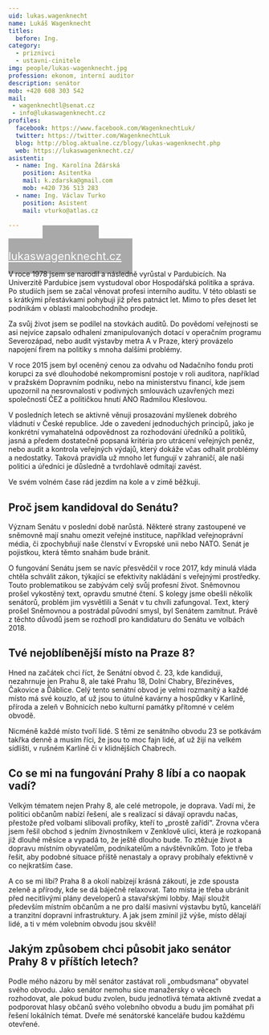```yaml
---
uid: lukas.wagenknecht
name: Lukáš Wagenknecht 
titles:
  before: Ing.
category:  
  - priznivci
  - ustavni-cinitele
img: people/lukas-wagenknecht.jpg  
profession: ekonom, interní auditor
description: senátor
mob: +420 608 303 542
mail: 
 - wagenknechtl@senat.cz
 - info@lukaswagenknecht.cz
profiles:
  facebook: https://www.facebook.com/WagenknechtLuk/
  twitter: https://twitter.com/WagenknechtLuk
  blog: http://blog.aktualne.cz/blogy/lukas-wagenknecht.php
  web: https://lukaswagenknecht.cz/
asistenti:
  - name: Ing. Karolína Ždárská
    position: Asitentka
    mail: k.zdarska@gmail.com
    mob: +420 736 513 283
  - name: Ing. Václav Turko
    position: Asistent
    mail: vturko@atlas.cz
  
---
```



<div class="row">
  <div class="medium-12 large-12 columns">
    <div id="tlacitko" style="    text-align: center;">
        <a href="https://lukaswagenknecht.cz" target="_blank" style="width: 350px; margin-top: 10px; text-align: center; padding: 22px; font-size: 22px; background-color: #A9A9A9;border-color: #5cb85c; color: white;" class="c-cta-button c-cta-button--primary">
          Přejdi na
          <br>
          lukaswagenknecht.cz
        </a>
    </div>
  </div>
</div>
<p></p>


V roce 1978 jsem se narodil a následně vyrůstal v Pardubicích. Na Univerzitě Pardubice jsem vystudoval obor Hospodářská politika a správa. Po studiích jsem se začal věnovat profesi interního auditu. V této oblasti se s krátkými přestávkami pohybuji již přes patnáct let. Mimo to přes deset let podnikám v oblasti maloobchodního prodeje.

Za svůj život jsem se podílel na stovkách auditů. Do povědomí veřejnosti se asi nejvíce zapsalo odhalení zmanipulovaných dotací v operačním programu Severozápad, nebo audit výstavby metra A v Praze, který provázelo napojení firem na politiky s mnoha dalšími problémy.

V roce 2015 jsem byl oceněný cenou za odvahu od Nadačního fondu proti korupci za své dlouhodobé nekompromisní postoje v roli auditora, například v pražském Dopravním podniku, nebo na ministerstvu financí, kde jsem upozornil na nesrovnalosti v podivných smlouvách uzavřených mezi společností ČEZ a političkou hnutí ANO Radmilou Kleslovou.

V posledních letech se aktivně věnuji prosazování myšlenek dobrého vládnutí v České republice. Jde o zavedení jednoduchých principů, jako je konkrétní vymahatelná odpovědnost za rozhodování úředníků a politiků, jasná a předem dostatečně popsaná kritéria pro utrácení veřejných peněz, nebo audit a kontrola veřejných výdajů, který dokáže včas odhalit problémy a nedostatky. Taková pravidla už mnoho let fungují v zahraničí, ale naši politici a úředníci je důsledně a tvrdohlavě odmítají zavést.

Ve svém volném čase rád jezdím na kole a v zimě běžkuji.


## Proč jsem kandidoval do Senátu?

Význam Senátu v poslední době narůstá. Některé strany zastoupené ve 
sněmovně mají snahu omezit veřejné instituce, například veřejnoprávní 
média, či zpochybňují naše členství v Evropské unii nebo NATO. Senát je 
pojistkou, která těmto snahám bude bránit. 

O fungování Senátu jsem se navíc přesvědčil v roce 2017, kdy minulá 
vláda chtěla schválit zákon, týkající se efektivity nakládání s veřejnými 
prostředky. Touto problematikou se zabývám celý svůj profesní život. 
Sněmovnou prošel vykostěný text, opravdu smutné čtení. S kolegy jsme obešli 
několik senátorů, problém jim vysvětlili a Senát v tu chvíli 
zafungoval. Text, který prošel Sněmovnou a postrádal původní smysl, byl 
Senátem zamítnut. Právě z těchto důvodů jsem se rozhodl pro kandidaturu do 
Senátu ve volbách 2018. 

 
## Tvé nejoblíbenější místo na Praze 8?

Hned na začátek chci říct, že Senátní obvod č. 23, kde kandiduji, 
nezahrnuje jen Prahu 8, ale také Prahu 18, Dolní Chabry, Březiněves, 
Čakovice a Ďáblice. Celý tento senátní obvod je velmi rozmanitý a každé 
místo má své kouzlo, ať už jsou to útulné kavárny a hospůdky v Karlíně, 
příroda a zeleň v Bohnicích nebo kulturní památky přítomné v celém obvodě. 

Nicméně každé místo tvoří lidé. S těmi ze senátního obvodu 23 se potkávám 
takřka denně a musím říci, že jsou to moc fajn lidé, ať už žijí na velkém 
sídlišti, v rušném Karlíně či v klidnějších Chabrech. 

## Co se mi na fungování Prahy 8 líbí a co naopak vadí?

Velkým tématem nejen Prahy 8, ale celé metropole, je doprava. Vadí mi, že 
politici občanům nabízí řešení, ale s realizací si dávají opravdu načas, 
přestože před volbami slibovali profíky, kteří to „prostě zařídí“. Zrovna 
včera jsem řešil obchod s jedním živnostníkem v Zenklově ulici, která je 
rozkopaná již dlouhé měsíce a vypadá to, že ještě dlouho bude. To ztěžuje 
život a dopravu místním obyvatelům, podnikatelům a návštěvníkům. Toto je 
třeba řešit, aby podobné situace příště nenastaly a opravy probíhaly
efektivně v co nejkratším čase. 

A co se mi líbí? Praha 8 a okolí nabízejí krásná zákoutí, je zde spousta 
zeleně a přírody, kde se dá báječně relaxovat. Tato místa je třeba ubránit 
před necitlivými plány developerů a stavařskými lobby. Mají sloužit 
především místním občanům a ne pro další masivní výstavbu bytů, kanceláří a 
tranzitní dopravní infrastruktury. A jak jsem zmínil již výše, místo 
dělají lidé, a ti v mém volebním obvodu jsou skvělí! 

## Jakým způsobem chci působit jako senátor Prahy 8 v příštích letech?

Podle mého názoru by měl senátor zastávat roli „ombudsmana“ obyvatel svého 
obvodu. Jako senátor nemohu sice manažersky o věcech rozhodovat, ale pokud 
budu zvolen, budu jednotlivá témata aktivně zvedat a podporovat hlasy 
občanů svého volebního obvodu a budu jim pomáhat při řešení lokálních 
témat. Dveře mé senátorské kanceláře budou každému otevřené. 
